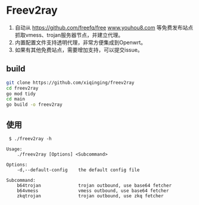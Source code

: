 # Freev2ray

1. 自动从 https://github.com/freefq/free www.youhou8.com 等免费发布站点抓取vmess、trojan服务器节点，并建立代理。
1. 内置配置文件支持透明代理，非常方便集成到Openwrt。
1. 如果有其他免费站点，需要增加支持，可以提交issue。

## build
```sh
git clone https://github.com/xiqinging/freev2ray
cd freev2ray
go mod tidy
cd main
go build -o freev2ray
```


## 使用
```
 $ ./freev2ray -h

Usage:
    ./freev2ray [Options] <Subcommand>

Options:
    -d,--default-config    the default config file

Subcommand:
    b64trojan              trojan outbound, use base64 fetcher
    b64vmess               vmess outbound, use base64 fetcher
    zkqtrojan              trojan outbound, use zkq fetcher
```


